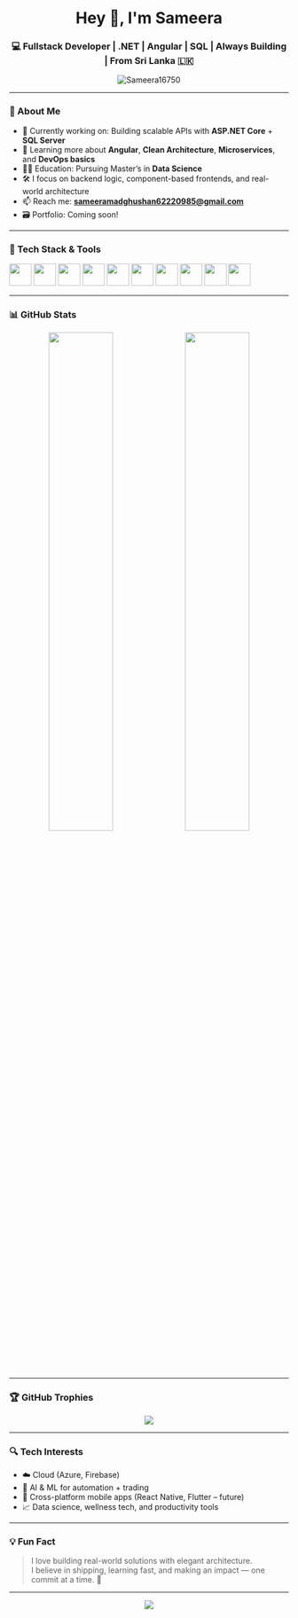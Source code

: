 <h1 align="center">Hey 👋, I'm Sameera</h1>
<h3 align="center">💻 Fullstack Developer | .NET | Angular | SQL | Always Building | From Sri Lanka 🇱🇰</h3>

<p align="center">
  <img src="https://komarev.com/ghpvc/?username=Sameera16750&label=Profile%20views&color=0e75b6&style=flat" alt="Sameera16750" />
</p>

---

### 🌱 About Me
- 🔭 Currently working on: Building scalable APIs with **ASP.NET Core** + **SQL Server**
- 🧠 Learning more about **Angular**, **Clean Architecture**, **Microservices**, and **DevOps basics**
- 👨‍🎓 Education: Pursuing Master’s in **Data Science**
- 🛠 I focus on backend logic, component-based frontends, and real-world architecture
- 📫 Reach me: **sameeramadghushan62220985@gmail.com**
- 🗃️ Portfolio: Coming soon!

---

### 🧰 Tech Stack & Tools
<p align="left">
  <img src="https://cdn.jsdelivr.net/gh/devicons/devicon/icons/csharp/csharp-original.svg" width="40"/>
  <img src="https://cdn.jsdelivr.net/gh/devicons/devicon/icons/dot-net/dot-net-original.svg" width="40"/>
  <img src="https://cdn.jsdelivr.net/gh/devicons/devicon/icons/angularjs/angularjs-original.svg" width="40"/>
  <img src="https://cdn.jsdelivr.net/gh/devicons/devicon/icons/javascript/javascript-original.svg" width="40"/>
  <img src="https://cdn.jsdelivr.net/gh/devicons/devicon/icons/typescript/typescript-original.svg" width="40"/>
  <img src="https://cdn.jsdelivr.net/gh/devicons/devicon/icons/nodejs/nodejs-original.svg" width="40"/>
  <img src="https://cdn.jsdelivr.net/gh/devicons/devicon/icons/mysql/mysql-original.svg" width="40"/>
  <img src="https://cdn.jsdelivr.net/gh/devicons/devicon/icons/python/python-original.svg" width="40"/>
  <img src="https://cdn.jsdelivr.net/gh/devicons/devicon/icons/docker/docker-original.svg" width="40"/>
  <img src="https://cdn.jsdelivr.net/gh/devicons/devicon/icons/figma/figma-original.svg" width="40"/>
</p>

---

### 📊 GitHub Stats
<p align="center">
  <img src="https://github-readme-stats.vercel.app/api?username=Sameera16750&show_icons=true&theme=github_dark&count_private=true" width="48%" />
  <img src="https://github-readme-stats.vercel.app/api/top-langs/?username=Sameera16750&layout=compact&theme=github_dark" width="48%" />
</p>

---

### 🏆 GitHub Trophies
<p align="center">
  <img src="https://github-profile-trophy.vercel.app/?username=Sameera16750&theme=onedark&column=7" />
</p>

---

### 🔍 Tech Interests
- ☁️ Cloud (Azure, Firebase)
- 🧠 AI & ML for automation + trading
- 📱 Cross-platform mobile apps (React Native, Flutter – future)
- 📈 Data science, wellness tech, and productivity tools

---

### 💡 Fun Fact
> I love building real-world solutions with elegant architecture.  
> I believe in shipping, learning fast, and making an impact — one commit at a time. 🚀

---

<p align="center">
  <img src="https://capsule-render.vercel.app/api?type=waving&color=0e75b6&height=150&section=footer" />
</p>



<!--
**Sameera16750/Sameera16750** is a ✨ _special_ ✨ repository because its `README.md` (this file) appears on your GitHub profile.

Here are some ideas to get you started:

- 🔭 I’m currently working on ...
- 🌱 I’m currently learning ...
- 👯 I’m looking to collaborate on ...
- 🤔 I’m looking for help with ...
- 💬 Ask me about ...
- 📫 How to reach me: ...
- 😄 Pronouns: ...
- ⚡ Fun fact: ...
-->
